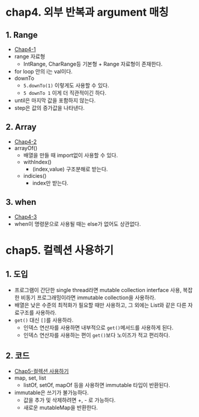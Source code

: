 # chap4. 외부 반복과 argument 매칭

## 1. Range

* [Chap4-1](codes/chap45/Chap4-1.kt)
* range 자료형
    * IntRange, CharRange등 기본형 + Range 자료형이 존재한다.
* for loop 안의 i는 val이다.
* downTo
    * `5.downTo(1)` 이렇게도 사용할 수 있다.
    * `5 downTo 1` 이게 더 직관적이긴 하다.
* until은 마지막 값을 포함하지 않는다.
* step은 값의 증가값을 나타낸다.

## 2. Array

* [Chap4-2](codes/chap45/Chap4-2.kt)
* arrayOf()
    * 배열을 만들 때 import없이 사용할 수 있다.
    * withIndex()
        * (index,value) 구조분해로 받는다.
    * indicies()
        * index만 받는다.

## 3. when

* [Chap4-3](./codes/chap45/Chap4-3.kt)
* when이 명령문으로 사용될 때는 else가 없어도 상관없다.

# chap5. 컬렉션 사용하기

## 1. 도입

* 프로그램이 간단한 single thread라면 mutable collection interface 사용, 복잡한 비동기 프로그래밍이라면 immutable collection을 사용하라.
* 배열은 낮은 수준의 최적화가 필요할 때만 사용하고, 그 외에는 List와 같은 다른 자료구조를 사용하라.
* `get()` 대신 `[]`를 사용하라.
    * 인덱스 연산자를 사용하면 내부적으로 `get()`메서드를 사용하게 된다.
    * 인덱스 연산자를 사용하는 편이 `get()`보다 노이즈가 적고 편리하다.

## 2. 코드

* [Chap5-컬렉션 사용하기](./codes/chap45/Chap5.kt)
* map, set, list
    * listOf, setOf, mapOf 등을 사용하면 immutable 타입이 반환된다.
* immutable은 쓰기가 불가능하다.
    * 값을 추가 및 삭제하려면 +, - 로 가능하다.
    * 새로운 mutableMap을 반환한다.